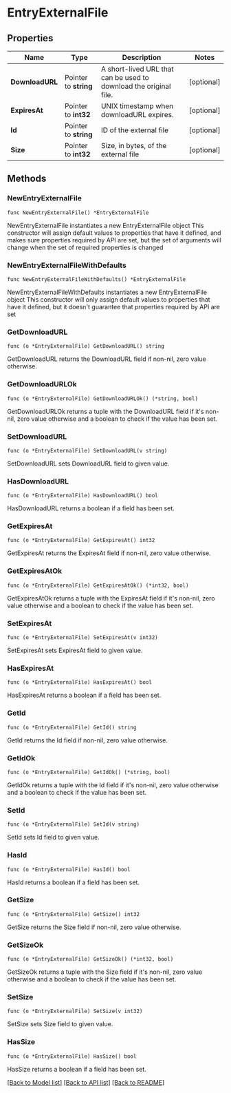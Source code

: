 # EntryExternalFile

## Properties

Name | Type | Description | Notes
------------ | ------------- | ------------- | -------------
**DownloadURL** | Pointer to **string** | A short-lived URL that can be used to download the original file.  | [optional] 
**ExpiresAt** | Pointer to **int32** | UNIX timestamp when downloadURL expires. | [optional] 
**Id** | Pointer to **string** | ID of the external file | [optional] 
**Size** | Pointer to **int32** | Size, in bytes, of the external file | [optional] 

## Methods

### NewEntryExternalFile

`func NewEntryExternalFile() *EntryExternalFile`

NewEntryExternalFile instantiates a new EntryExternalFile object
This constructor will assign default values to properties that have it defined,
and makes sure properties required by API are set, but the set of arguments
will change when the set of required properties is changed

### NewEntryExternalFileWithDefaults

`func NewEntryExternalFileWithDefaults() *EntryExternalFile`

NewEntryExternalFileWithDefaults instantiates a new EntryExternalFile object
This constructor will only assign default values to properties that have it defined,
but it doesn't guarantee that properties required by API are set

### GetDownloadURL

`func (o *EntryExternalFile) GetDownloadURL() string`

GetDownloadURL returns the DownloadURL field if non-nil, zero value otherwise.

### GetDownloadURLOk

`func (o *EntryExternalFile) GetDownloadURLOk() (*string, bool)`

GetDownloadURLOk returns a tuple with the DownloadURL field if it's non-nil, zero value otherwise
and a boolean to check if the value has been set.

### SetDownloadURL

`func (o *EntryExternalFile) SetDownloadURL(v string)`

SetDownloadURL sets DownloadURL field to given value.

### HasDownloadURL

`func (o *EntryExternalFile) HasDownloadURL() bool`

HasDownloadURL returns a boolean if a field has been set.

### GetExpiresAt

`func (o *EntryExternalFile) GetExpiresAt() int32`

GetExpiresAt returns the ExpiresAt field if non-nil, zero value otherwise.

### GetExpiresAtOk

`func (o *EntryExternalFile) GetExpiresAtOk() (*int32, bool)`

GetExpiresAtOk returns a tuple with the ExpiresAt field if it's non-nil, zero value otherwise
and a boolean to check if the value has been set.

### SetExpiresAt

`func (o *EntryExternalFile) SetExpiresAt(v int32)`

SetExpiresAt sets ExpiresAt field to given value.

### HasExpiresAt

`func (o *EntryExternalFile) HasExpiresAt() bool`

HasExpiresAt returns a boolean if a field has been set.

### GetId

`func (o *EntryExternalFile) GetId() string`

GetId returns the Id field if non-nil, zero value otherwise.

### GetIdOk

`func (o *EntryExternalFile) GetIdOk() (*string, bool)`

GetIdOk returns a tuple with the Id field if it's non-nil, zero value otherwise
and a boolean to check if the value has been set.

### SetId

`func (o *EntryExternalFile) SetId(v string)`

SetId sets Id field to given value.

### HasId

`func (o *EntryExternalFile) HasId() bool`

HasId returns a boolean if a field has been set.

### GetSize

`func (o *EntryExternalFile) GetSize() int32`

GetSize returns the Size field if non-nil, zero value otherwise.

### GetSizeOk

`func (o *EntryExternalFile) GetSizeOk() (*int32, bool)`

GetSizeOk returns a tuple with the Size field if it's non-nil, zero value otherwise
and a boolean to check if the value has been set.

### SetSize

`func (o *EntryExternalFile) SetSize(v int32)`

SetSize sets Size field to given value.

### HasSize

`func (o *EntryExternalFile) HasSize() bool`

HasSize returns a boolean if a field has been set.


[[Back to Model list]](../README.md#documentation-for-models) [[Back to API list]](../README.md#documentation-for-api-endpoints) [[Back to README]](../README.md)


